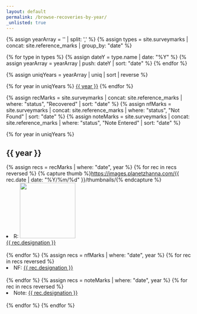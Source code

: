 ```yaml
---
layout: default
permalink: /browse-recoveries-by-year/
_unlisted: true
---
```

<div>

{% assign yearArray = '' | split: ',' %}
{% assign types = site.surveymarks | concat: site.reference_marks | group_by: "date" %}

{% for type in types %}
    {% assign dateY = type.name | date: "%Y" %}
    {% assign yearArray = yearArray | push: dateY | sort: "date" %} 
{% endfor %}

{% assign uniqYears = yearArray | uniq | sort | reverse %}

{% for year in uniqYears %}
<a href="#{{ year }}">{{ year }}</a>
{% endfor %}

{% assign recMarks = site.surveymarks | concat: site.reference_marks | where: "status", "Recovered" | sort: "date" %}
{% assign nfMarks = site.surveymarks | concat: site.reference_marks | where: "status", "Not Found" | sort: "date" %}
{% assign noteMarks = site.surveymarks | concat: site.reference_marks | where: "status", "Note Entered" | sort: "date" %}

{% for year in uniqYears %}
    <h2 id="{{ year }}">{{ year }}</h2>
    {% assign recs = recMarks | where: "date", year %}
    {% for rec in recs reversed %}
    {% capture thumb %}https://images.planetzhanna.com/{{ rec.date | date: "%Y/%m/%d" }}/thumbnails/{% endcapture %}
      <li>R: <a href="{{ rec.url }}"><img src="{{ thumb }}{{ rec.featured_image }}" style="width: 150px;"><br>{{ rec.designation }}</a></li>    
    {% endfor %}
    {% assign recs = nfMarks | where: "date", year %}
    {% for rec in recs reversed %}
      <li>NF: <a href="{{ rec.url }}">{{ rec.designation }}</a></li>    
    {% endfor %}
    {% assign recs = noteMarks | where: "date", year %}
    {% for rec in recs reversed %}
      <li>Note: <a href="{{ rec.url }}">{{ rec.designation }}</a></li>    
    {% endfor %}
{% endfor %}
</div>
